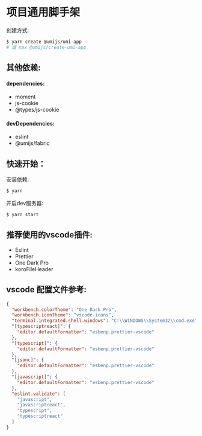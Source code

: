 <!--
 * @Descripttion: 
 * @Author: linkenzone
 * @Date: 2020-09-04 00:13:06
-->
# 项目通用脚手架

创建方式: 

```bash
$ yarn create @umijs/umi-app
# 或 npx @umijs/create-umi-app
```



## 其他依赖:

#### dependencies:

- moment
- js-cookie
- @types/js-cookie

#### devDependencies:

- eslint
- @umijs/fabric

## 快速开始：

安装依赖:

```bash
$ yarn
```

开启dev服务器:

```bash
$ yarn start
```


## 推荐使用的vscode插件:
- Eslint
- Prettier
- One Dark Pro
- koroFileHeader


## vscode 配置文件参考:

```json
{
  "workbench.colorTheme": "One Dark Pro",
  "workbench.iconTheme": "vscode-icons",
  "terminal.integrated.shell.windows": "C:\\WINDOWS\\System32\\cmd.exe",
  "[typescriptreact]": {
    "editor.defaultFormatter": "esbenp.prettier-vscode"
  },
  "[typescript]": {
    "editor.defaultFormatter": "esbenp.prettier-vscode"
  },
  "[jsonc]": {
    "editor.defaultFormatter": "esbenp.prettier-vscode"
  },
  "[javascript]": {
    "editor.defaultFormatter": "esbenp.prettier-vscode"
  },
  "eslint.validate": [
    "javascript",
    "javascriptreact",
    "typescript",
    "typescriptreact"
  ]
}
```

